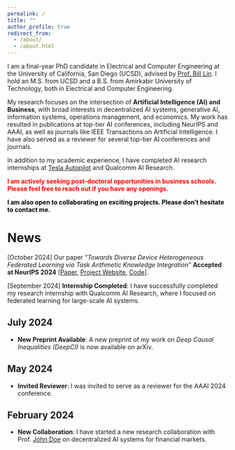 ```yaml
---
permalink: /
title: ""
author_profile: true
redirect_from: 
  - /about/
  - /about.html
---
```


I am a final-year PhD candidate in Electrical and Computer Engineering at the University of California, San Diego (UCSD), advised by [Prof. Bill Lin](http://cwcserv.ucsd.edu/~billlin/). I hold an M.S. from UCSD and a B.S. from Amirkabir University of Technology, both in Electrical and Computer Engineering.

My research focuses on the intersection of **Artificial Intelligence (AI) and Business**, with broad interests in decentralized AI systems, generative AI, information systems, operations management, and economics. My work has resulted in publications at top-tier AI conferences, including NeurIPS and AAAI, as well as journals like IEEE Transactions on Artificial Intelligence. I have also served as a reviewer for several top-tier AI conferences and journals.

In addition to my academic experience, I have completed AI research internships at [Tesla Autopilot](https://www.tesla.com/autopilot) and Qualcomm AI Research.

<span style="color: red;">**I am actively seeking post-doctoral opportunities in business schools. Please feel free to reach out if you have any openings.**</span>

<span style="color: black;">**I am also open to collaborating on exciting projects. Please don’t hesitate to contact me.**</span>

# News

[October 2024]  Our paper *"Towards Diverse Device Heterogeneous Federated Learning via Task Arithmetic Knowledge Integration"* **Accepted at NeurIPS 2024** [[Paper](https://arxiv.org/abs/2409.18461), [Project Website](https://mmorafah.github.io/takflpage/), [Code](https://github.com/mmorafah/takfl)].<br>

[September 2024] **Internship Completed**: I have successfully completed my research internship with Qualcomm AI Research, where I focused on federated learning for large-scale AI systems.

  
## July 2024
- **New Preprint Available**: A new preprint of my work on *Deep Causal Inequalities (DeepCI)* is now available on arXiv.
  
## May 2024
- **Invited Reviewer**: I was invited to serve as a reviewer for the AAAI 2024 conference.
  
## February 2024
- **New Collaboration**: I have started a new research collaboration with Prof. [John Doe](http://example.com) on decentralized AI systems for financial markets.
